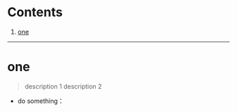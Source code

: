 # Contents

1. [one](#one)
---
# one <a name="one"></a>
> description 1
> description 2
* do something：
```python
   
```
